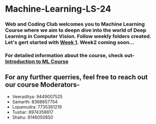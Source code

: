 # Machine-Learning-LS-24

### Web and Coding Club welcomes you to Machine Learning Course where we aim to deepn dive into the world of Deep Learning in Computer Vision. Follow weekly folders created. Let's gert started with [Week 1](https://github.com/wncc/Machine-Learning-LS-24/tree/main/Week%201). Week2 coming soon...

### For detailed information about the course, check out- [Introduction to ML Course](https://github.com/wncc/Machine-Learning-LS-24/blob/main/Machine%20learning%20LS%20Intro%20(3).pdf)

## For any further querries, feel free to reach out our course Moderators-

* Veeraditya: 9449007525
* Samarth: 8368657754
* Lopamudra: 7735361219
* Tushar: 8974359817
* Shahu: 9146050850
